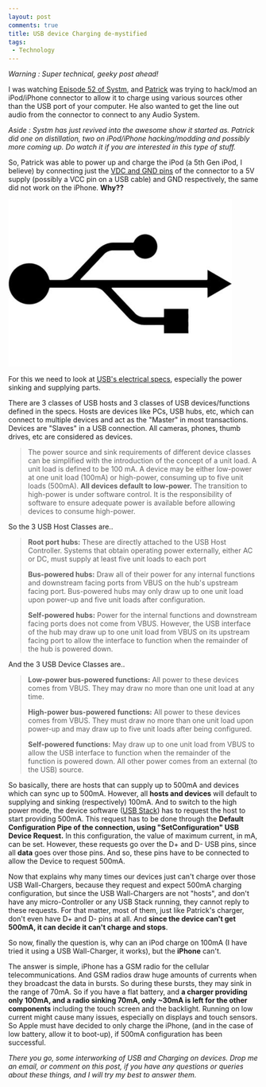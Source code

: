 ```yaml
---
layout: post
comments: true
title: USB device Charging de-mystified
tags:
 - Technology
---
```


_Warning : Super technical, geeky post ahead!_

I was watching [Episode 52 of Systm][0], and [Patrick][1] was trying to hack/mod an iPod/iPhone connector to allow it to charge using various sources other than the USB port of your computer. He also wanted to get the line out audio from the connector to connect to any Audio System.

_Aside : Systm has just revived into the awesome show it started as. Patrick did one on distillation, two on iPod/iPhone hacking/modding and possibly more coming up. Do watch it if you are interested in this type of stuff._

So, Patrick was able to power up and charge the iPod (a 5th Gen iPod, I believe) by connecting just the [VDC and GND pins][2] of the connector to a 5V supply (possibly a VCC pin on a USB cable) and GND respectively, the same did not work on the iPhone. **Why??**

[![USB](../images/2008/06/img_3160_usb-logo.jpg)][3]

For this we need to look at [USB's electrical specs][4], especially the power sinking and supplying parts.

There are 3 classes of USB hosts and 3 classes of USB devices/functions defined in the specs. Hosts are devices like PCs, USB hubs, etc, which can connect to multiple devices and act as the "Master" in most transactions. Devices are "Slaves" in a USB connection. All cameras, phones, thumb drives, etc are considered as devices.

> The power source and sink requirements of different device classes can be simplified with the introduction of the concept of a unit load. A unit load is defined to be 100 mA. A device may be either low-power at one unit load (100mA) or high-power, consuming up to five unit loads (500mA). **All devices default to low-power.** The transition to high-power is under software control. It is the responsibility of software to ensure adequate power is available before allowing devices to consume high-power.

So the 3 USB Host Classes are..

> **Root port hubs:** These are directly attached to the USB Host Controller. Systems that obtain operating power externally, either AC or DC, must supply at least five unit loads to each port
>
> **Bus-powered hubs:** Draw all of their power for any internal functions and downstream facing ports from VBUS on the hub's upstream facing port. Bus-powered hubs may only draw up to one unit load upon power-up and five unit loads after configuration.
>
> **Self-powered hubs:** Power for the internal functions and downstream facing ports does not come from VBUS. However, the USB interface of the hub may draw up to one unit load from VBUS on its upstream facing port to allow the interface to function when the remainder of the hub is powered down.

And the 3 USB Device Classes are..

> **Low-power bus-powered functions:** All power to these devices comes from VBUS. They may draw no more than one unit load at any time.
>
> **High-power bus-powered functions:** All power to these devices comes from VBUS. They must draw no more than one unit load upon power-up and may draw up to five unit loads after being configured.
>
> **Self-powered functions:** May draw up to one unit load from VBUS to allow the USB interface to function when the remainder of the function is powered down. All other power comes from an external (to the USB) source.

So basically, there are hosts that can supply up to 500mA and devices which can sync up to 500mA. However, all **hosts and devices** will default to supplying and sinking (respectively) 100mA. And to switch to the high power mode, the device software ([USB Stack][5]) has to request the host to start providing 500mA. This request has to be done through the **Default Configuration Pipe of the connection, using "SetConfiguration" USB Device Request.** In this configuration, the value of maximum current, in mA, can be set. However, these requests go over the D+ and D- USB pins, since all **data** goes over those pins. And so, these pins have to be connected to allow the Device to request 500mA.

Now that explains why many times our devices just can't charge over those USB Wall-Chargers, because they request and expect 500mA charging configuration, but since the USB Wall-Chargers are not "hosts", and don't have any micro-Controller or any USB Stack running, they cannot reply to these requests. For that matter, most of them, just like Patrick's charger, don't even have D+ and D- pins at all. And **since the device can't get 500mA, it can decide it can't charge and stops**.

So now, finally the question is, why can an iPod charge on 100mA (I have tried it using a USB Wall-Charger, it works), but the **iPhone** can't.

The answer is simple, iPhone has a GSM radio for the cellular telecommunications. And GSM radios draw huge amounts of currents when they broadcast the data in bursts. So during these bursts, they may sink in the range of 70mA. So if you have a flat battery, and **a charger providing only 100mA, and a radio sinking 70mA, only ~30mA is left for the other components** including the touch screen and the backlight. Running on low current might cause many issues, especially on displays and touch sensors. So Apple must have decided to only charge the iPhone, (and in the case of low battery, allow it to boot-up), if 500mA configuration has been successful.

_There you go, some interworking of USB and Charging on devices. Drop me an email, or comment on this post, if you have any questions or queries about these things, and I will try my best to answer them._


[0]: http://revision3.com/systm/ipodcables
[1]: http://twitter.com/patricknorton
[2]: http://pinouts.ru/PortableDevices/ipod_pinout.shtml
[3]: ../images/2008/06/img_3160_usb-logo.jpg
[4]: http://www.usb.org/developers/docs/
[5]: http://www.freebsd.org/doc/en/books/arch-handbook/usb.html

